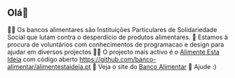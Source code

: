 ## Olá👋

🙋‍♀️ Os bancos alimentares são Instituições Particulares de Solidariedade Social que lutam contra o desperdício de produtos alimentares.
🌈 Estamos à procura de voluntários com conhecimentos de programacao e design para ajudar em diversos projectos
👩‍💻 O projecto mais activo é o [Alimente Esta Ideia](https://www.alimentestaideia.pt/) com código aberto https://github.com/banco-alimentar/alimentestaideia.pt
🍿 Veja o site do [Banco Alimentar](https://www.bancoalimentar.pt/) 
🧙 Ajude :)

<!--

**Here are some ideas to get you started:**

🙋‍♀️ A short introduction - what is your organization all about?
🌈 Contribution guidelines - how can the community get involved?
👩‍💻 Useful resources - where can the community find your docs? Is there anything else the community should know?
🍿 Fun facts - what does your team eat for breakfast?
🧙 Remember, you can do mighty things with the power of [Markdown](https://docs.github.com/github/writing-on-github/getting-started-with-writing-and-formatting-on-github/basic-writing-and-formatting-syntax)
-->
